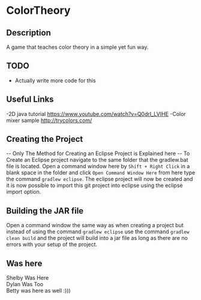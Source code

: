 # ColorTheory

## Description
A game that teaches color theory in a simple yet fun way.

## TODO
- Actually write more code for this

## Useful Links
-2D java tutorial https://www.youtube.com/watch?v=Q0drI_LVIHE
-Color mixer sample http://trycolors.com/

## Creating the Project
-- Only The Method for Creating an Eclipse Project is Explained here --
To Create an Eclipse project navigate to the same folder that the gradlew.bat file is located. Open a command window here by `Shift + Right Click` in a blank space in the folder and click `Open Command Window Here` from here type the command `gradlew eclipse`. The eclipse project will now be created and it is now possible to import this git project into eclipse using the eclipse import option.

## Building the JAR file
Open a command window the same way as when creating a project but instead of using the command `gradlew eclipse` use the command `gradlew clean build` and the project will build into a jar file as long as there are no errors with your setup of the project.

## Was here
Shelby Was Here <br>
Dylan Was Too <br>
Betty was here as well :))) <br>
